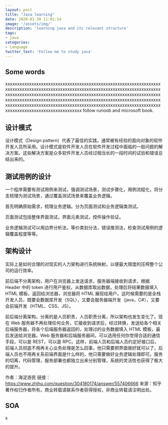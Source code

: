 ```yaml
---
layout: post
title: "Java learning"
date: 2020-01-30 11:01:14
image: '/assets/img/'
description: 'learning java and its relevant structure'
tags:
- java
categories:
- Language 
twitter_text: 'Follow me to study java' 
---
```


## Some words

xxxxxxxxxxxxxxxxxxxxxxxxxxxxxxxxxxxxxxxxxxxxxxxxxxxxxxxxxxxxxxxxxxxxxxxxxxxxxxxxxxxxxxxxxxxxxxxxxxxxxxxxxxxxxxxxxxxxxxxxxxxxxxxxxxxxxxxxxxxxxxxxxxxxxxxxxxxxxxxxxxxxxxxxxxxxxxxxxxxxxxxxxxxxxxxxxxxxxxxxxxxxxxxxxxxxxxxxxxxxxxxxxxxxxxxxxxxxxxxxxxxxxxxxxxxxxxxxxxxxxxxxxxxxxxxxxxxxxxxxxxxxxxxxxxxxxxxxxxxxxxxxxxxxxxxxxxxxxxxxxxxxxxxxxxxxxxxxxxxxxxxxxxxxxxxxxxxxx follow runoob and microsoft book.

## 设计模式

设计模式（Design pattern）代表了最佳的实践，通常被有经验的面向对象的软件开发人员所采用。设计模式是软件开发人员在软件开发过程中面临的一般问题的解决方案。这些解决方案是众多软件开发人员经过相当长的一段时间的试验和错误总结出来的。

## 测试用例的设计

一个程序需要有测试用例来测试，强调测试场景，测试步骤化，用例流程化，将分支梳理为测试场景，通过覆盖测试场景来覆盖业务逻辑。

首先明确原始需求，梳理业务逻辑。分为页面测试和业务逻辑类测试。

页面测试包括整体界面测试，界面元素测试，控件操作验证。

业务逻辑测试可以用边界分析法，等价类划分法，错误推测法，检查测试用例的逻辑覆盖程度等等。

## 架构设计

实际上是如何合理的对现实的人力架构进行系统映射，以便最大限度的压榨整个公司的运行效率。

前后端不分离架构，用户在浏览器上发送请求，服务器端接收到请求，根据 Header 中的 token 进行用户鉴权，从数据库取出数据，处理后将结果数据填入 HTML 模板，返回给浏览器，浏览器将 HTML 展现给用户。这时候需要的是全栈开发人员，既要会数据库开发（SQL），又要会服务器端开发（java，C#），又要会前端开发（HTML、CSS、JS）。

前后端分离架构，分离的是人员职责，人员职责分离，所以架构也发生变化了。现在 Web 服务器不再处理任何业务，它接收到请求后，经过转换，发送给各个相关后端服务器，将各个后端服务器返回的，处理过的业务数据填入 HTML 模板，最后发送给浏览器。Web 服务器和后端服务器间，可以选用任何你觉得合适的通信手段，可以是 REST，可以是 RPC。这样，前端人员和后端人员约定好接口后，前端人员彻底不用再关心业务处理是怎么回事，他只需要把界面做好就可以了，后端人员也不用再关系前端界面是什么样的，他只需要做好业务逻辑处理即可。服务的切离，代码管理，服务部署也都独立出来分别管理，系统的灵活性也获得了极大的提升。



作者：海淀游民
链接：https://www.zhihu.com/question/304180174/answer/557406666
来源：知乎
著作权归作者所有。商业转载请联系作者获得授权，非商业转载请注明出处。

## SOA

s


